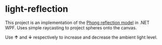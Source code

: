 # light-reflection
This project is an implementation of the [Phong reflection model](https://en.wikipedia.org/wiki/Phong_reflection_model) in .NET WPF. 
Uses simple raycasting to project spheres onto the canvas.


Use **↑** and **↓** respectively to increase and decrease the ambient light level.
